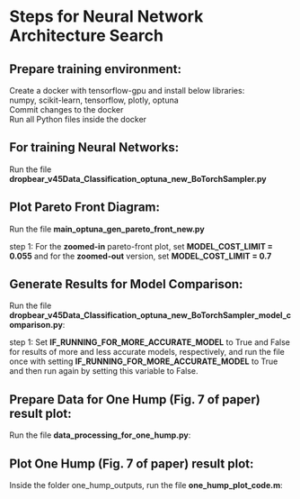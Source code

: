 # Steps for Neural Network Architecture Search  
## Prepare training environment:  
Create a docker with tensorflow-gpu and install below libraries:  
numpy, scikit-learn, tensorflow, plotly, optuna  
Commit changes to the docker  
Run all Python files inside the docker  

## For training Neural Networks:  
Run the file **dropbear_v45Data_Classification_optuna_new_BoTorchSampler.py**  

## Plot Pareto Front Diagram:  
Run the file **main_optuna_gen_pareto_front_new.py** 

step 1: For the **zoomed-in** pareto-front plot, set **MODEL_COST_LIMIT = 0.055** and for the **zoomed-out** version, set **MODEL_COST_LIMIT = 0.7**  

## Generate Results for Model Comparison:  
Run the file **dropbear_v45Data_Classification_optuna_new_BoTorchSampler_model_comparison.py**:  

step 1: Set **IF_RUNNING_FOR_MORE_ACCURATE_MODEL** to True and False for results of more and less accurate models, respectively, and run the file once with setting **IF_RUNNING_FOR_MORE_ACCURATE_MODEL** to True and then run again by setting this variable to False.  

## Prepare Data for One Hump (Fig. 7 of paper) result plot:  
Run the file **data_processing_for_one_hump.py**:  

## Plot One Hump (Fig. 7 of paper) result plot: 
Inside the folder one_hump_outputs, run the file **one_hump_plot_code.m**:  
